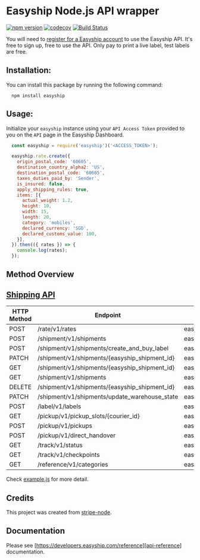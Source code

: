 # Easyship Node.js API wrapper
[![npm version](https://badge.fury.io/js/easyship.svg)](https://badge.fury.io/js/easyship)
[![codecov](https://codecov.io/gh/dplewis/easyship-node/branch/master/graph/badge.svg?token=2pNFBkoOnu)](undefined)
[![Build Status](https://travis-ci.org/dplewis/easyship-node.svg?branch=master)](https://travis-ci.org/dplewis/easyship-node)

You will need to [register for a Easyship account][easyship] to use the Easyship API. It's free to sign up, free to use the API. Only pay to print a live label, test labels are free.

## Installation:
You can install this package by running the following command:
```shell
  npm install easyship
```

## Usage:

Initialize your `easyship` instance using your `API Access Token` provided to you on the `API` page in the Easyship Dashboard.

```js
  const easyship = require('easyship')('<ACCESS_TOKEN>');

  easyship.rate.create({
    origin_postal_code: '60605',
    destination_country_alpha2: 'US',
    destination_postal_code: '60605',
    taxes_duties_paid_by: 'Sender',
    is_insured: false,
    apply_shipping_rules: true,
    items: [{
      actual_weight: 1.2,
      height: 10,
      width: 15,
      length: 20,
      category: 'mobiles',
      declared_currency: 'SGD',
      declared_customs_value: 100,
    }],
  }).then(({ rates }) => {
    console.log(rates);
  });
```

## Method Overview

## [Shipping API][api-reference]

HTTP Method | Endpoint                                      | Methods
----------- | --------------------------------------------- | ----------------------------
POST        | /rate/v1/rates                                | easyship.rate.create()
POST        | /shipment/v1/shipments                        | easyship.shipment.create()
POST        | /shipment/v1/shipments/create_and_buy_label   | easyship.shipment.createLabel()
PATCH       | /shipment/v1/shipments/{easyship_shipment_id} | easyship.shipment.update()
GET         | /shipment/v1/shipments/{easyship_shipment_id} | easyship.shipment.retrieve()
GET         | /shipment/v1/shipments                        | easyship.shipment.list()
DELETE      | /shipment/v1/shipments/{easyship_shipment_id} | easyship.shipment.del()
PATCH       | /shipment/v1/shipments/update_warehouse_state | easyship.shipment.updateWarehouse()
POST        | /label/v1/labels                              | easyship.label.create()
GET         | /pickup/v1/pickup_slots/{courier_id}          | easyship.pickup.retrieve()
POST        | /pickup/v1/pickups                            | easyship.pickup.create()
POST        | /pickup/v1/direct_handover                    | easyship.pickup.directHandover()
GET         | /track/v1/status                              | easyship.track.status()
GET         | /track/v1/checkpoints                         | easyship.track.checkpoints()
GET         | /reference/v1/categories                      | easyship.categories.list()

Check [example.js][example] for more detail.

## Credits

This project was created from [stripe-node][stripe].

## Documentation

Please see [https://developers.easyship.com/reference][api-reference] documentation.

[api-reference]: https://developers.easyship.com/reference
[easyship]: https://easyship.com/
[example]: https://github.com/dplewis/easyship-node/blob/master/example.js
[stripe]: https://github.com/stripe/stripe-node
